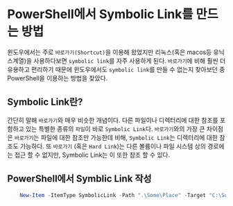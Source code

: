 # PowerShell에서 Symbolic Link를 만드는 방법

윈도우에서는 주로 `바로가기(Shortcut)`을 이용해 왔었지만 리눅스(혹은 macos등 유닉스계열)을 사용하다보면 `symbolic link`를 자주 사용하게 된다. `바로가기`에 비해 훨씬 더 유용하고 편리하기 때문에 윈도우에서도 `symbolic link`를 만들 수 없는지 찾아보던 중 PowerShell을 이용하는 방법을 찾았다.

## Symbolic Link란?

간단히 말해 `바로가기`와 매우 비슷한 개념이다. 다른 파일이나 디렉터리에 대한 참조를 포함하고 있는 특별한 종류의 `파일`이 바로 `Symbolic Link`다. `바로가기`와의 가장 큰 차이점은 `바로가기`는 파일에 대한 참조만 가능한데 비해, `Symbolic Link`는 디렉터리에 대한 참조도 가능하다. 
또 `바로가기` (혹은 `Hard Link`)는 다른 볼륨이나 파일 시스템 상의 경로에는 접근 할 수 없지만, Symbolic Link는 이 또한 참조 할 수 있다.

## PowerShell에서 Symblic Link 작성

```powershell
	New-Item -ItemType SymbolicLink -Path ".\Some\Place" -Target "C:\Some\Target"
```

